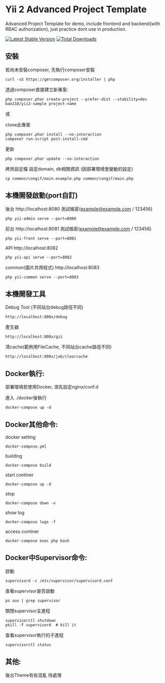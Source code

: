 Yii 2 Advanced Project Template
===============================
Advanced Project Template for demo, include frontend and backend(with RBAC authorization),
just practice dont use in production.

[![Latest Stable Version](https://poser.pugx.org/rockielin/yii2-app-advanced-template/v/stable.png)](https://packagist.org/packages/rockielin/yii2-app-advanced-template)
[![Total Downloads](https://poser.pugx.org/rockielin/yii2-app-advanced-template/downloads.png)](https://packagist.org/packages/rockielin/yii2-app-advanced-template)

安裝
------------
若尚未安裝composer, 先執行composer安裝
~~~
curl -sS https://getcomposer.org/installer | php
~~~

透過composer直接建立新專案:
~~~
php composer.phar create-project --prefer-dist --stability=dev bao218/yii2-sample project-name
~~~

或

clone此專案
~~~
php composer.phar install --no-interaction
composer run-script post-install-cmd 
~~~

更新
~~~
php composer.phar update --no-interaction
~~~

拷貝設定檔
設定domain, db相關資訊 (因部署環境會變動的設定)
~~~
cp common/congif/main.example.php common/congif/main.php
~~~

本機開發啟動(port自訂)
------------
後台 http://localhost:8080  測試帳密(example@example.com / 123456)
~~~
php yii-admin serve --port=8080
~~~

前台 http://localhost:8081 測試帳密(example@example.com / 123456)
~~~
php yii-front serve --port=8081
~~~

API http://localhost:8082
~~~
php yii-api serve --port=8082
~~~

common(圖片共用程式) http://localhost:8083
~~~
php yii-common serve --port=8083
~~~


本機開發工具
------------
Debug Tool (不同站台debug路徑不同)
~~~
http://localhost:808x/debug
~~~

產生器
~~~
http://localhost:808x/gii
~~~

清cache(範例用FileCache, 不同站台cache路徑不同)
~~~
http://localhost:808x/job/clearcache
~~~


Docker執行:
-------------
部署環境若使用Docker, 須先設定nginx/conf.d

進入 ./docker後執行
~~~
docker-compose up -d
~~~

Docker其他命令:
-------------
docker setting
~~~
docker-compose.yml
~~~

building
~~~
docker-compose build
~~~

start continer
~~~
docker-compose up -d
~~~

stop
~~~
docker-compose down -v
~~~

show log
~~~
docker-compose logs -f
~~~

access continer
~~~
docker-compose exec php bash
~~~


Docker中Supervisor命令:
-------------
啟動
~~~
supervisord -c /etc/supervisor/supervisord.conf
~~~

查看supervisor是否啟動
~~~
ps aux | grep supervisor
~~~

關閉supervisor主進程
~~~
supervisorctl shutdown
pkill -f supervisord  # kill it
~~~

查看supervisor執行的子進程
~~~
supervisorctl status
~~~


其他:
-------------
後台Theme有些混亂 待處理